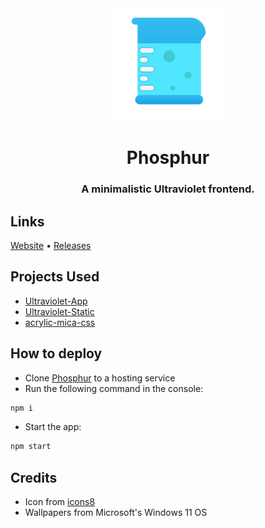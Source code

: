 <div align ="center">

<img src="projectInfo/icon.png" width="180">

# Phosphur

### A minimalistic Ultraviolet frontend.

</div>

## Links

[Website]() • [Releases](https://github.com/etcherfx/Phosphur/releases)

## Projects Used

- [Ultraviolet-App](https://github.com/titaniumnetwork-dev/Ultraviolet-App)
- [Ultraviolet-Static](https://github.com/titaniumnetwork-dev/Ultraviolet-Static)
- [acrylic-mica-css](https://github.com/yell0wsuit/acrylic-mica-css)

## How to deploy

- Clone [Phosphur](https://github.com/etcherfx/Phosphur) to a hosting service 
- Run the following command in the console:
```sh
npm i
```

- Start the app:

```sh
npm start
```

## Credits

- Icon from [icons8](https://icons8.com/icon/SA3MF2iUwDMR/measuring-cylinder)
- Wallpapers from Microsoft's Windows 11 OS